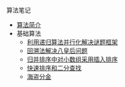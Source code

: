 算法笔记
* [算法简介](markdown/Algorithm/_readme.md)
* 基础算法
    * [利用递归算法并行化解决谜题框架](markdown/Algorithm/利用递归算法并行化解决谜题框架.md)
    * [回溯法解决八皇后问题](markdown/Algorithm/回溯法解决八皇后问题.md)
    * [归并排序中对小数组采用插入排序](markdown/Algorithm/归并排序中对小数组采用插入排序.md)
    * [快速排序和二分查找](markdown/Algorithm/快速排序和二分查找.md)
    * [海盗分金](markdown/Algorithm/海盗分金.md)

